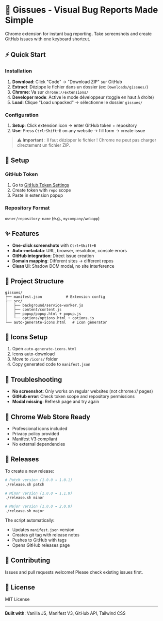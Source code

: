 # 🐛 Gissues - Visual Bug Reports Made Simple

Chrome extension for instant bug reporting. Take screenshots and create GitHub issues with one keyboard shortcut.

## ⚡ Quick Start

### Installation
1. **Download**: Click "Code" → "Download ZIP" sur GitHub
2. **Extract**: Dézippe le fichier dans un dossier (ex: `Downloads/gissues/`)
3. **Chrome**: Va sur `chrome://extensions/`
4. **Developer mode**: Active le mode développeur (toggle en haut à droite)
5. **Load**: Clique "Load unpacked" → sélectionne le dossier `gissues/`

### Configuration
1. **Setup**: Click extension icon → enter GitHub token + repository
2. **Use**: Press `Ctrl+Shift+B` on any website → fill form → create issue

> ⚠️ **Important** : Il faut dézipper le fichier ! Chrome ne peut pas charger directement un fichier ZIP.

## 🔧 Setup

### GitHub Token
1. Go to [GitHub Token Settings](https://github.com/settings/tokens/new?scopes=repo&description=Gissues%20Extension)
2. Create token with `repo` scope
3. Paste in extension popup

### Repository Format
`owner/repository-name` (e.g., `mycompany/webapp`)

## ✨ Features

- **One-click screenshots** with `Ctrl+Shift+B`
- **Auto-metadata**: URL, browser, resolution, console errors
- **GitHub integration**: Direct issue creation
- **Domain mapping**: Different sites → different repos
- **Clean UI**: Shadow DOM modal, no site interference

## 📁 Project Structure

```
gissues/
├── manifest.json           # Extension config
├── src/
│   ├── background/service-worker.js
│   ├── content/content.js
│   ├── popup/popup.html + popup.js
│   └── options/options.html + options.js
└── auto-generate-icons.html   # Icon generator
```

## 🎨 Icons Setup

1. Open `auto-generate-icons.html`
2. Icons auto-download
3. Move to `/icons/` folder
4. Copy generated code to `manifest.json`

## 🐛 Troubleshooting

- **No screenshot**: Only works on regular websites (not chrome:// pages)
- **GitHub error**: Check token scope and repository permissions
- **Modal missing**: Refresh page and try again

## 🚀 Chrome Web Store Ready

- Professional icons included
- Privacy policy provided
- Manifest V3 compliant
- No external dependencies

## 🚀 Releases

To create a new release:

```bash
# Patch version (1.0.0 → 1.0.1)
./release.sh patch

# Minor version (1.0.0 → 1.1.0)  
./release.sh minor

# Major version (1.0.0 → 2.0.0)
./release.sh major
```

The script automatically:
- Updates `manifest.json` version
- Creates git tag with release notes
- Pushes to GitHub with tags
- Opens GitHub releases page

## 🤝 Contributing

Issues and pull requests welcome! Please check existing issues first.

## 📄 License

MIT License

---

**Built with**: Vanilla JS, Manifest V3, GitHub API, Tailwind CSS